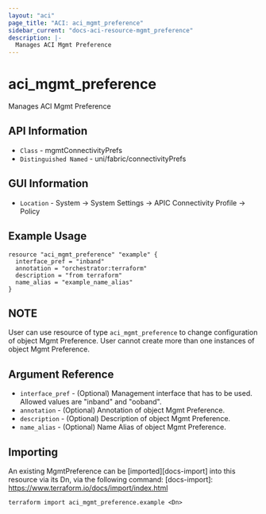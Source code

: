 ```yaml
---
layout: "aci"
page_title: "ACI: aci_mgmt_preference"
sidebar_current: "docs-aci-resource-mgmt_preference"
description: |-
  Manages ACI Mgmt Preference
---
```


# aci_mgmt_preference #
Manages ACI Mgmt Preference

## API Information ##
* `Class` - mgmtConnectivityPrefs
* `Distinguished Named` - uni/fabric/connectivityPrefs

## GUI Information ##
* `Location` - System -> System Settings -> APIC Connectivity Profile -> Policy

## Example Usage ##
```hcl
resource "aci_mgmt_preference" "example" {
  interface_pref = "inband"
  annotation = "orchestrator:terraform"
  description = "from terraform"
  name_alias = "example_name_alias"
}
```

## NOTE ##
User can use resource of type `aci_mgmt_preference` to change configuration of object Mgmt Preference. User cannot create more than one instances of object Mgmt Preference.

## Argument Reference ##
* `interface_pref` - (Optional) Management interface that has to be used. Allowed values are "inband" and "ooband". 
* `annotation` - (Optional) Annotation of object Mgmt Preference.
* `description` - (Optional) Description of object Mgmt Preference.
* `name_alias` - (Optional) Name Alias of object Mgmt Preference.

## Importing ##

An existing MgmtPreference can be [imported][docs-import] into this resource via its Dn, via the following command:
[docs-import]: https://www.terraform.io/docs/import/index.html


```
terraform import aci_mgmt_preference.example <Dn>
```